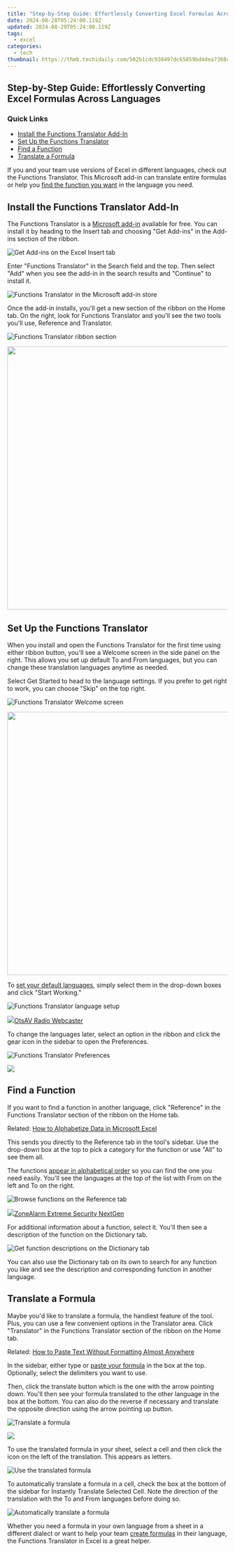 ```yaml
---
title: "Step-by-Step Guide: Effortlessly Converting Excel Formulas Across Languages"
date: 2024-08-28T05:24:00.119Z
updated: 2024-08-29T05:24:00.119Z
tags:
  - excel
categories:
  - tech
thumbnail: https://thmb.techidaily.com/502b1cdc938497dc65859bd4dea7388cbc83b5388aae8627911832c708fd7626.jpg
---
```


## Step-by-Step Guide: Effortlessly Converting Excel Formulas Across Languages

### Quick Links

* [Install the Functions Translator Add-In](https://article-helps.techidaily.com/streamline-iphone-videos-size-and-length-optimization/)
* [Set Up the Functions Translator](https://extra-support.techidaily.com/2024-approved-non-sportive-pursuits-the-top-ten-front-row-options/)
* [Find a Function](https://article-files.techidaily.com/2024-approved-illustration-enthusiasts-dream-best-free-tools-for-mac/)
* [Translate a Formula](https://android-pokemon-go.techidaily.com/in-2024-how-to-use-ispoofer-on-tecno-pop-7-pro-drfone-by-drfone-virtual-android/)

 If you and your team use versions of Excel in different languages, check out the Functions Translator. This Microsoft add-in can translate entire formulas or help you [find the function you want](https://win11.techidaily.com/renaissance-pc-refresh-with-atlasos/) in the language you need.

##  Install the Functions Translator Add-In

 The Functions Translator is a [Microsoft add-in](https://hardware-reviews.techidaily.com/sovol-sv08-evaluation-reviving-the-spirit-of-voron-on-two-wheels/) available for free. You can install it by heading to the Insert tab and choosing "Get Add-ins" in the Add-ins section of the ribbon.

![Get Add-ins on the Excel Insert tab](https://static1.howtogeekimages.com/wordpress/wp-content/uploads/2022/05/GetAddins-ExcelFunctionsTranslator.png) 

 Enter "Functions Translator" in the Search field and the top. Then select "Add" when you see the add-in in the search results and "Continue" to install it.

![Functions Translator in the Microsoft add-in store](https://static1.howtogeekimages.com/wordpress/wp-content/uploads/2022/05/OfficeAddinsAdd-ExcelFunctionsTranslator.png) 

 Once the add-in installs, you'll get a new section of the ribbon on the Home tab. On the right, look for Functions Translator and you'll see the two tools you'll use, Reference and Translator.

![Functions Translator ribbon section](https://static1.howtogeekimages.com/wordpress/wp-content/uploads/2022/05/FunctionsTranslatorRibbon-ExcelFunctionsTranslator.png) 

<!-- affiliate ads begin -->
<a href="https://appsumo.8odi.net/c/5597632/2082532/7443" target="_top" id="2082532"><img src="//a.impactradius-go.com/display-ad/7443-2082532" border="0" alt="" width="1200" height="600"/></a><img height="0" width="0" src="https://appsumo.8odi.net/i/5597632/2082532/7443" style="position:absolute;visibility:hidden;" border="0" />
<!-- affiliate ads end -->
##  Set Up the Functions Translator

 When you install and open the Functions Translator for the first time using either ribbon button, you'll see a Welcome screen in the side panel on the right. This allows you set up default To and From languages, but you can change these translation languages anytime as needed.

 Select Get Started to head to the language settings. If you prefer to get right to work, you can choose "Skip" on the top right.

![Functions Translator Welcome screen](https://static1.howtogeekimages.com/wordpress/wp-content/uploads/2022/05/Welcome-ExcelFunctionsTranslator.png) 

<!-- affiliate ads begin -->
<a href="https://appsumo.8odi.net/c/5597632/2068407/7443" target="_top" id="2068407"><img src="//a.impactradius-go.com/display-ad/7443-2068407" border="0" alt="" width="1200" height="600"/></a><img height="0" width="0" src="https://appsumo.8odi.net/i/5597632/2068407/7443" style="position:absolute;visibility:hidden;" border="0" />
<!-- affiliate ads end -->
 To [set your default languages](https://digital-screen-recording.techidaily.com/ultimate-guide-best-free-mac-screen-recording-tools-for-2024/), simply select them in the drop-down boxes and click "Start Working."

![Functions Translator language setup](https://static1.howtogeekimages.com/wordpress/wp-content/uploads/2022/05/Languages-ExcelFunctionsTranslator.png) 

<!-- affiliate ads begin -->
<a href="https://otszone.ots7.com/order/checkout.php?PRODS=4713322&QTY=1&AFFILIATE=108875&CART=1"><img src="https://green.ots7.com/screenshots/OtsAV/OtsAVRadio1.90-300x188.jpg" border="0">OtsAV Radio Webcaster</a>
<!-- affiliate ads end -->
 To change the languages later, select an option in the ribbon and click the gear icon in the sidebar to open the Preferences.

![Functions Translator Preferences](https://static1.howtogeekimages.com/wordpress/wp-content/uploads/2022/05/Preferences-ExcelFunctionsTranslator.png) 

<!-- affiliate ads begin -->
<a href="https://store.advancedwebranking.com/order/checkout.php?PRODS=4715051&QTY=1&AFFILIATE=108875&CART=1"><img src="https://secure.avangate.com/images/merchant/14edc6ebfdae2e23bbed83d67f50e983/products/33_awr%20logo.png" border="0"></a>
<!-- affiliate ads end -->
##  Find a Function

 If you want to find a function in another language, click "Reference" in the Functions Translator section of the ribbon on the Home tab.

Related: [How to Alphabetize Data in Microsoft Excel](https://digital-screen-recording.techidaily.com/asian-miniature-villages-in-creative-sphere-of-mc-for-2024/) 

 This sends you directly to the Reference tab in the tool's sidebar. Use the drop-down box at the top to pick a category for the function or use "All" to see them all.

 The functions [appear in alphabetical order](https://digital-screen-recording.techidaily.com/asian-miniature-villages-in-creative-sphere-of-mc-for-2024/) so you can find the one you need easily. You'll see the languages at the top of the list with From on the left and To on the right.

![Browse functions on the Reference tab](https://static1.howtogeekimages.com/wordpress/wp-content/uploads/2022/05/Reference-ExcelFunctionsTranslator.png) 

<!-- affiliate ads begin -->
<a href="https://estore.zonealarm.com/order/checkout.php?PRODS=36245101&QTY=1&AFFILIATE=108875&CART=1"><img src="https://sc1.checkpoint.com/sc1/za/images/boxes/zang_box_trust.png" border="0">ZoneAlarm Extreme Security NextGen</a>
<!-- affiliate ads end -->
 For additional information about a function, select it. You'll then see a description of the function on the Dictionary tab.

![Get function descriptions on the Dictionary tab](https://static1.howtogeekimages.com/wordpress/wp-content/uploads/2022/05/Dictionary-ExcelFunctionsTranslator.png) 

 You can also use the Dictionary tab on its own to search for any function you like and see the description and corresponding function in another language.

##  Translate a Formula

 Maybe you'd like to translate a formula, the handiest feature of the tool. Plus, you can use a few convenient options in the Translator area. Click "Translator" in the Functions Translator section of the ribbon on the Home tab.

Related: [How to Paste Text Without Formatting Almost Anywhere](https://facebook-videos.techidaily.com/new-ultimate-collection-20-chuckle-inducing-detention-cell-photos-for-a-better-day-for-2024/) 

 In the sidebar, either type or [paste your formula](https://facebook-videos.techidaily.com/new-ultimate-collection-20-chuckle-inducing-detention-cell-photos-for-a-better-day-for-2024/) in the box at the top. Optionally, select the delimiters you want to use.

 Then, click the translate button which is the one with the arrow pointing down. You'll then see your formula translated to the other language in the box at the bottom. You can also do the reverse if necessary and translate the opposite direction using the arrow pointing up button.

![Translate a formula](https://static1.howtogeekimages.com/wordpress/wp-content/uploads/2022/05/Translator-ExcelFunctionsTranslator.png) 

<!-- affiliate ads begin -->
<a href="https://secure.2checkout.com/order/checkout.php?PRODS=3546200&QTY=1&AFFILIATE=108875&CART=1"><img src="http://www.binteko.com/sites/default/files/banner01_468x60a.gif" border="0"></a>
<!-- affiliate ads end -->
 To use the translated formula in your sheet, select a cell and then click the icon on the left of the translation. This appears as letters.

![Use the translated formula](https://static1.howtogeekimages.com/wordpress/wp-content/uploads/2022/05/Replace-ExcelFunctionsTranslator.png) 

 To automatically translate a formula in a cell, check the box at the bottom of the sidebar for Instantly Translate Selected Cell. Note the direction of the translation with the To and From languages before doing so.

![Automatically translate a formula](https://static1.howtogeekimages.com/wordpress/wp-content/uploads/2022/05/TranslateSelected-ExcelFunctionsTranslator.png) 

 Whether you need a formula in your own language from a sheet in a different dialect or want to help your team [create formulas](https://youtube-docs.techidaily.com/n-2024-automate-playlist-retrieval-from-youtube-directly/) in their language, the Functions Translator in Excel is a great helper.

<ins class="adsbygoogle"
     style="display:block"
     data-ad-format="autorelaxed"
     data-ad-client="ca-pub-7571918770474297"
     data-ad-slot="1223367746"></ins>



<ins class="adsbygoogle"
     style="display:block"
     data-ad-client="ca-pub-7571918770474297"
     data-ad-slot="8358498916"
     data-ad-format="auto"
     data-full-width-responsive="true"></ins>


